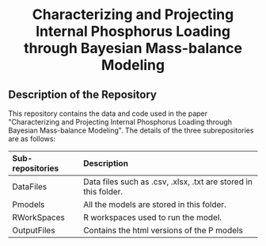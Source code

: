 <h1 align="center">Characterizing and Projecting Internal Phosphorus Loading through Bayesian Mass-balance Modeling</h1> 

<h2 align="left">Description of the Repository</h2>
This repository contains the data and code used in the paper "Characterizing and Projecting Internal Phosphorus Loading through Bayesian Mass-balance Modeling". The details of the three subrepositories are as follows:

| Sub-repositories | Description|
|:--------------------|:------------------------|
|DataFiles| Data files such as .csv, .xlsx, .txt are stored in this folder.|
|Pmodels| All the models are stored in this folder. |
|RWorkSpaces| R workspaces used to run the model.|
|OutputFiles| Contains the html versions of the P models|
